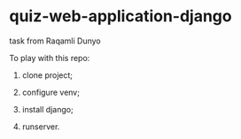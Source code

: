 # quiz-web-application-django
task from Raqamli Dunyo

To play with this repo:
 
 1. clone project;
 
 2. configure venv;
 
 3. install django;
 
 4. runserver.
